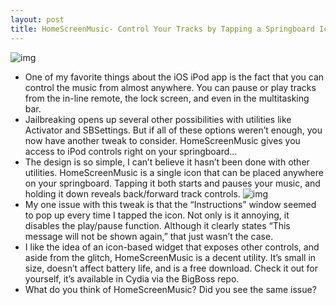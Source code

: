 ```yaml
---
layout: post
title: HomeScreenMusic- Control Your Tracks by Tapping a Springboard Icon
---
```

![img](http://media.idownloadblog.com/wp-content/uploads/2011/07/Photo-Jul-29-3-53-15-PM-e1311973226448.png)
* One of my favorite things about the iOS iPod app is the fact that you can control the music from almost anywhere. You can pause or play tracks from the in-line remote, the lock screen, and even in the multitasking bar.
* Jailbreaking opens up several other possibilities with utilities like Activator and SBSettings. But if all of these options weren’t enough, you now have another tweak to consider. HomeScreenMusic gives you access to iPod controls right on your springboard…
* The design is so simple, I can’t believe it hasn’t been done with other utilities. HomeScreenMusic is a single icon that can be placed anywhere on your springboard. Tapping it both starts and pauses your music, and holding it down reveals back/forward track controls.
![img](http://media.idownloadblog.com/wp-content/uploads/2011/07/Photo-Jul-29-3-53-21-PM-e1311973322141.png)
* My one issue with this tweak is that the “Instructions” window seemed to pop up every time I tapped the icon. Not only is it annoying, it disables the play/pause function. Although it clearly states “This message will not be shown again,” that just wasn’t the case.
* I like the idea of an icon-based widget that exposes other controls, and aside from the glitch, HomeScreenMusic is a decent utility. It’s small in size, doesn’t affect battery life, and is a free download. Check it out for yourself, it’s available in Cydia via the BigBoss repo.
* What do you think of HomeScreenMusic? Did you see the same issue?

